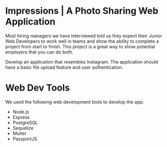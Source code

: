 <h1> Impressions | A Photo Sharing Web Application </h1>

Most hiring managers we have interviewed told us they expect their Junior Web Developers to work well in teams and show the ability to complete a project from start to finish. 
This project is a great way to show potential employers that you can do both.

Develop an application that resembles Instagram. The application should have a basic file upload feature and user authentication.

<h1>Web Dev Tools</h1>

We used the following web development tools to develop the app.

<ul>

<li>Node.js
<li>Express
<li>PostgreSQL
<li>Sequelize
<li>Multer
<li>PassportJS

</ul>

